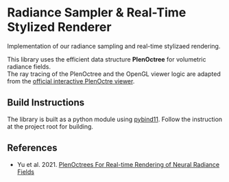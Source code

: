 # Radiance Sampler & Real-Time Stylized Renderer

Implementation of our radiance sampling and real-time stylizaed rendering.

This library uses the efficient data structure **PlenOctree** for volumetric radiance fields.\
The ray tracing of the PlenOctree and the OpenGL viewer logic are adapted from the [official interactive PlenOctre viewer](https://github.com/sxyu/volrend).

## Build Instructions

The library is built as a python module using [pybind11](https://github.com/pybind/pybind11). Follow the instruction at the project root for building.

## References
- Yu et al. 2021. [PlenOctrees For Real-time Rendering of Neural Radiance Fields](https://alexyu.net/plenoctrees/)